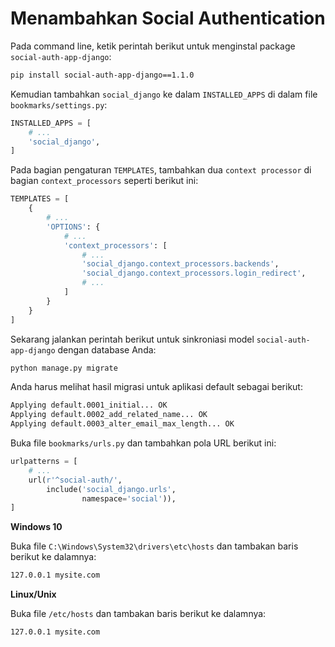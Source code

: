 # Menambahkan Social Authentication

Pada command line, ketik perintah berikut untuk menginstal package `social-auth-app-django`:

```txt
pip install social-auth-app-django==1.1.0
```

Kemudian tambahkan `social_django` ke dalam `INSTALLED_APPS` di dalam file `bookmarks/settings.py`:

```python
INSTALLED_APPS = [
    # ...
    'social_django',
]
```

Pada bagian pengaturan `TEMPLATES`, tambahkan dua `context processor` di bagian `context_processors` seperti berikut ini:

```python
TEMPLATES = [
    {
        # ...
        'OPTIONS': {
            # ...
            'context_processors': [
                # ...
                'social_django.context_processors.backends',
                'social_django.context_processors.login_redirect',
                # ...
            ]
        }
    }
]
```

Sekarang jalankan perintah berikut untuk sinkroniasi model `social-auth-app-django` dengan database Anda:

```txt
python manage.py migrate
```

Anda harus melihat hasil migrasi untuk aplikasi default sebagai berikut:

```txt
Applying default.0001_initial... OK
Applying default.0002_add_related_name... OK
Applying default.0003_alter_email_max_length... OK
```

Buka file `bookmarks/urls.py` dan tambahkan pola URL berikut ini:

```python
urlpatterns = [
    # ...
    url(r'^social-auth/', 
        include('social_django.urls', 
                namespace='social')),
]
```

**Windows 10**

Buka file `C:\Windows\System32\drivers\etc\hosts` dan tambakan baris berikut ke dalamnya:

```txt
127.0.0.1 mysite.com
```

**Linux/Unix**

Buka file `/etc/hosts` dan tambakan baris berikut ke dalamnya:

```txt
127.0.0.1 mysite.com
```



